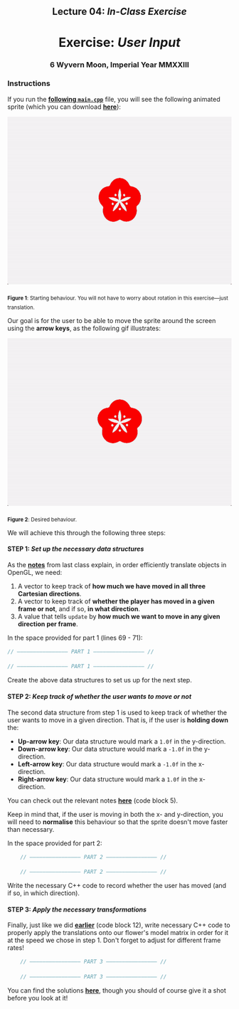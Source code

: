 <h2 align=center>Lecture 04: <em>In-Class Exercise</em></h2>

<h1 align=center>Exercise: <em>User Input</em></h1>

<h3 align=center>6 Wyvern Moon, Imperial Year MMXXIII<h3>

### Instructions

If you run the [**following `main.cpp`**](SDLProject/main.cpp) file, you will see the following animated sprite (which you can download [**here**](SDLProject/sprites/flower.png)):


![flower_static](assets/flower_static.gif)

<sub>**Figure 1**: Starting behaviour. You will not have to worry about rotation in this exercise—just translation.</sub>

Our goal is for the user to be able to move the sprite around the screen using the **arrow keys**, as the following gif illustrates:

![flower_example](assets/flower_example.gif)

<sub>**Figure 2**: Desired behaviour.</sub>

We will achieve this through the following three steps:

#### STEP 1: _Set up the necessary data structures_

As the [**notes**](https://github.com/sebastianromerocruz/CS3113-material/tree/main/lectures/player-input#part-5-keeping-track-of-the-players-motion) from last class explain, in order efficiently translate objects in OpenGL, we need:

1. A vector to keep track of **how much we have moved in all three Cartesian directions**.
2. A vector to keep track of **whether the player has moved in a given frame or not**, and if so, **in what direction**.
3. A value that tells `update` by **how much we want to move in any given direction per frame**.

In the space provided for part 1 (lines 69 - 71):

```c++
// ———————————————— PART 1 ———————————————— //

// ———————————————— PART 1 ———————————————— //
```

Create the above data structures to set us up for the next step.

#### STEP 2: _Keep track of whether the user wants to move or not_

The second data structure from step 1 is used to keep track of whether the user wants to move in a given direction. That is, if the user is **holding down** the:

- **Up-arrow key**: Our data structure would mark a `1.0f` in the y-direction.
- **Down-arrow key**: Our data structure would mark a `-1.0f` in the y-direction.
- **Left-arrow key**: Our data structure would mark a `-1.0f` in the x-direction.
- **Right-arrow key**: Our data structure would mark a `1.0f` in the x-direction.

You can check out the relevant notes [**here**](https://github.com/sebastianromerocruz/CS3113-material/tree/main/lectures/player-input#keyboard-state) (code block 5).

Keep in mind that, if the user is moving in both the x- and y-direction, you will need to **normalise** this behaviour so that the sprite doesn't move faster than necessary.

In the space provided for part 2:

```cpp
    // ———————————————— PART 2 ———————————————— //
    
    // ———————————————— PART 2 ———————————————— //
```

Write the necessary C++ code to record whether the user has moved (and if so, in which direction).

#### STEP 3: _Apply the necessary transformations_

Finally, just like we did [**earlier**](https://github.com/sebastianromerocruz/CS3113-material/tree/main/lectures/player-input#part-3-keeping-track-of-the-players-motion) (code block 12), write necessary C++ code to properly apply the translations onto our flower's model matrix in order for it at the speed we chose in step 1. Don't forget to adjust for different frame rates!

```c++
    // ———————————————— PART 3 ———————————————— //
    
    // ———————————————— PART 3 ———————————————— //
```

You can find the solutions [**here**](SDLProject/solution/solution.cpp), though you should of course give it a shot before you look at it!